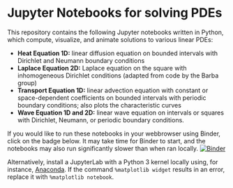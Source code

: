 # Jupyter Notebooks for solving PDEs
This repository contains the following Jupyter notebooks written in Python, which compute, visualize, and animate solutions to various linear PDEs:

* **Heat Equation 1D:** linear diffusion equation on bounded intervals with Dirichlet and Neumann boundary conditions
* **Laplace Equation 2D:** Laplace equation on the square with inhomogeneous Dirichlet conditions (adapted from code by the Barba group)
* **Transport Equation 1D:** linear advection equation with constant or space-dependent coefficients on bounded intervals with periodic boundary conditions; also plots the characteristic curves
* **Wave Equation 1D and 2D:** linear wave equation on intervals or squares with Dirichlet, Neumann,  or periodic boundary conditions.

If you would like to run these notebooks in your webbrowser using Binder, click on the badge below. It may take time for Binder to start, and the notebooks may also run significantly slower than when ran locally.
[![Binder](https://mybinder.org/badge_logo.svg)](https://mybinder.org/v2/gh/sandstede-lab-teaching/Applications_PDEs.git/main)

Alternatively, install a JupyterLab with a Python 3 kernel locally using, for instance, [Anaconda](https://www.anaconda.com). If the command `%matplotlib widget` results in an error, replace it with `%matplotlib notebook`.
